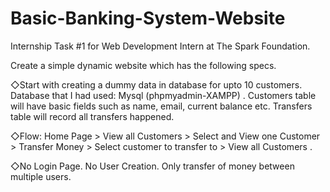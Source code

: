 # Basic-Banking-System-Website
Internship Task #1 for Web Development Intern at The Spark Foundation.

 Create a simple dynamic website which has the following specs.
 
◇Start with creating a dummy data in database for upto 10 customers. Database that I had used: Mysql (phpmyadmin-XAMPP) . Customers table will have basic fields such as name, email, current balance etc. Transfers table will record all transfers happened.

◇Flow: Home Page > View all Customers > Select and View one Customer > Transfer Money > Select customer to transfer to > View all Customers . 

◇No Login Page. No User Creation. Only transfer of money between multiple users. 
